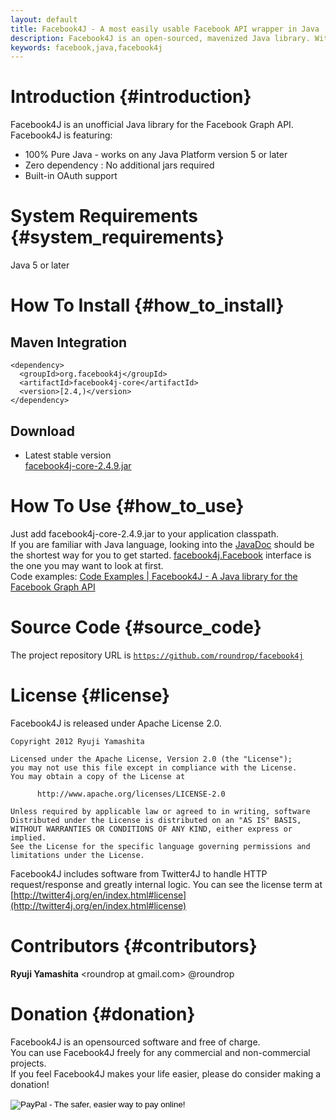 ```yaml
---
layout: default
title: Facebook4J - A most easily usable Facebook API wrapper in Java
description: Facebook4J is an open-sourced, mavenized Java library. With Facebook4J, you can easily integrate your application with the Facebook API. Facebook4J is an unofficial library.
keywords: facebook,java,facebook4j
---
```

# Introduction {#introduction}
Facebook4J is an unofficial Java library for the Facebook Graph API.  
Facebook4J is featuring:  

* 100% Pure Java - works on any Java Platform version 5 or later
* Zero dependency : No additional jars required
* Built-in OAuth support

# System Requirements {#system_requirements}
Java 5 or later

# How To Install {#how_to_install}

## Maven Integration

    <dependency>
      <groupId>org.facebook4j</groupId>
      <artifactId>facebook4j-core</artifactId>
      <version>[2.4,)</version>
    </dependency>

## Download

* Latest stable version  
[facebook4j-core-2.4.9.jar](/download/facebook4j-core-2.4.9.jar)

# How To Use {#how_to_use}
Just add facebook4j-core-2.4.9.jar to your application classpath.  
If you are familiar with Java language, looking into the [JavaDoc](/javadoc/index.html "JavaDoc") should be the shortest way for you to get started.
[facebook4j.Facebook](/javadoc/facebook4j/Facebook.html "facebook4j.Facebook") interface is the one you may want to look at first.  
Code examples: [Code Examples | Facebook4J - A Java library for the Facebook Graph API](/en/code-examples.html)

# Source Code {#source_code}

The project repository URL is <a href="https://github.com/roundrop/facebook4j" target="_blank"> `https://github.com/roundrop/facebook4j` </a>

<div class="github-card" data-user="roundrop" data-repo="facebook4j" data-width="400" data-height="153"></div>
<script src="//cdn.jsdelivr.net/github-cards/latest/widget.js"></script>

# License {#license}
Facebook4J is released under Apache License 2.0.

    Copyright 2012 Ryuji Yamashita
    
    Licensed under the Apache License, Version 2.0 (the "License");
    you may not use this file except in compliance with the License.
    You may obtain a copy of the License at
    
          http://www.apache.org/licenses/LICENSE-2.0
    
    Unless required by applicable law or agreed to in writing, software
    Distributed under the License is distributed on an "AS IS" BASIS,
    WITHOUT WARRANTIES OR CONDITIONS OF ANY KIND, either express or implied.
    See the License for the specific language governing permissions and
    limitations under the License.

Facebook4J includes software from Twitter4J to handle HTTP request/response and greatly internal logic. You can see the license term at [http://twitter4j.org/en/index.html#license](http://twitter4j.org/en/index.html#license)

# Contributors {#contributors}
**Ryuji Yamashita** &lt;roundrop at gmail.com&gt; @roundrop

# Donation {#donation}
Facebook4J is an opensourced software and free of charge.  
You can use Facebook4J freely for any commercial and non-commercial projects.  
If you feel Facebook4J makes your life easier, please do consider making a donation!  
  
<form action="https://www.paypal.com/cgi-bin/webscr" method="post" target="_top">
<input type="hidden" name="cmd" value="_s-xclick">
<input type="hidden" name="hosted_button_id" value="S45MRBZF7UN8C">
<input type="image" src="https://www.paypalobjects.com/webstatic/en_US/btn/btn_donate_pp_142x27.png" border="0" name="submit" alt="PayPal - The safer, easier way to pay online!" style="width: auto;height: auto;padding: 0;border: none;">
<img alt="" border="0" src="https://www.paypalobjects.com/en_US/i/scr/pixel.gif" width="1" height="1">
</form>


